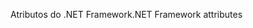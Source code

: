 <span data-ttu-id="dd74f-101">Atributos do .NET Framework</span><span class="sxs-lookup"><span data-stu-id="dd74f-101">.NET Framework attributes</span></span>